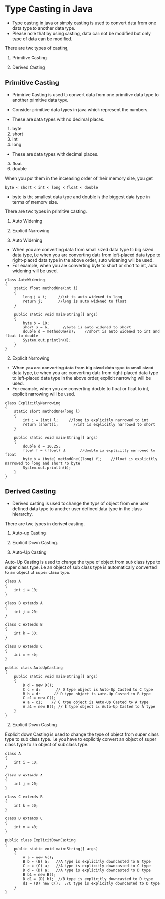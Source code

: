 # Type Casting in Java

- Type casting in java or simply casting is used to convert data from one data type to another data type. 
- Please note that by using casting, data can not be modified but only type of data can be modified.

There are two types of casting,

1) Primitive Casting

2) Derived Casting

## Primitive Casting

- Primirive Casting is used to convert data from one primitive data type to another primitive data type.

- Consider primitive data types in java which represent the numbers.

- These are data types with no decimal places.

1) byte     
2) short     
3) int      
4) long

- These are data types with decimal places.

5) float     
6) double

When you put them in the increasing order of their memory size, you get
```
byte < short < int < long < float < double.
```

- byte is the smallest data type and double is the biggest data type in terms of memory size.

There are two types in primitive casting. 
1) Auto Widening   
2) Explicit Narrowing

1) Auto Widening

- When you are converting data from small sized data type to big sized data type, i.e when you are converting data from left-placed data type to right-placed data type in the above order, auto widening will be used. 
- For example, when you are converting byte to short or short to int, auto widening will be used.
```
class AutoWidening
{
    static float methodOne(int i)
    {
        long j = i;     //int is auto widened to long
        return j;       //long is auto widened to float
    }
 
    public static void main(String[] args)
    {
        byte b = 10;
        short s = b;      //byte is auto widened to short
        double d = methodOne(s);    //short is auto widened to int and float to double
        System.out.println(d);
    }
}
```

2) Explicit Narrowing

- When you are converting data from big sized data type to small sized data type, i.e when you are converting data from right-placed data type to left-placed data type in the above order, explicit narrowing will be used. 
- For example, when you are converting double to float or float to int, explicit narrowing will be used.
```
class ExplicitlyNarrowing
{
    static short methodOne(long l)
    {
        int i = (int) l;     //long is explicitly narrowed to int
        return (short)i;       //int is explicitly narrowed to short
    }
 
    public static void main(String[] args)
    {
        double d = 10.25;
        float f = (float) d;      //double is explicitly narrowed to float
        byte b = (byte) methodOne((long) f);    //float is explicitly narrowed to long and short to byte
        System.out.println(b);
    }
}
```

## Derived Casting

- Derived casting is used to change the type of object from one user defined data type to another user defined data type in the class hierarchy.

There are two types in derived casting. 
1) Auto-up Casting  
2) Explicit Down Casting.

1) Auto-Up Casting

Auto-Up Casting is used to change the type of object from sub class type to super class type. i.e an object of sub class type is automatically converted to an object of super class type. 
```
class A
{
    int i = 10;
}
 
class B extends A
{
    int j = 20;
}
 
class C extends B
{
    int k = 30;
}
 
class D extends C
{
    int m = 40;
}
 
public class AutoUpCasting
{
    public static void main(String[] args)
    {
        D d = new D();
        C c = d;       // D type object is Auto-Up Casted to C type
        B b = d;      // D type object is Auto-Up Casted to B type
        C c1 = new C();
        A a = c1;    // C type object is Auto-Up Casted to A type
        A a1 = new B(); // B type object is Auto-Up Casted to A type
    }
}
```

2) Explicit Down Casting

Explicit down Casting is used to change the type of object from super class type to sub class type. i.e you have to explicitly convert an object of super class type to an object of sub class type. 
```
class A
{
    int i = 10;
}
 
class B extends A
{
    int j = 20;
}
 
class C extends B
{
    int k = 30;
}
 
class D extends C
{
    int m = 40;
}
 
public class ExplicitDownCasting
{
    public static void main(String[] args)
    {
        A a = new A();
        B b = (B) a;   //A type is explicitly downcasted to B type
        C c = (C) a;   //A type is explicitly downcasted to C type
        D d = (D) a;   //A type is explicitly downcasted to D type
        B b1 = new B();
        D d1 = (D) b1;  //B type is explicitly downcasted to D type
        d1 = (D) new C();  //C type is explicitly downcasted to D type
    }
}
```
